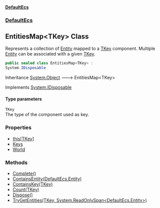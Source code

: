 #### [DefaultEcs](./index.md 'index')
### [DefaultEcs](./DefaultEcs.md 'DefaultEcs')
## EntitiesMap&lt;TKey&gt; Class
Represents a collection of [Entity](./DefaultEcs-Entity.md 'DefaultEcs.Entity') mapped to a [TKey](#DefaultEcs-EntitiesMap-TKey--TKey 'DefaultEcs.EntitiesMap&lt;TKey&gt;.TKey') component. Multiple [Entity](./DefaultEcs-Entity.md 'DefaultEcs.Entity') can be associated with a given [TKey](#DefaultEcs-EntitiesMap-TKey--TKey 'DefaultEcs.EntitiesMap&lt;TKey&gt;.TKey').  
```csharp
public sealed class EntitiesMap<TKey> :
System.IDisposable
```
Inheritance [System.Object](https://docs.microsoft.com/en-us/dotnet/api/System.Object 'System.Object') &#129106; EntitiesMap&lt;TKey&gt;  

Implements [System.IDisposable](https://docs.microsoft.com/en-us/dotnet/api/System.IDisposable 'System.IDisposable')  
#### Type parameters
<a name='DefaultEcs-EntitiesMap-TKey--TKey'></a>
`TKey`  
The type of the component used as key.  
  
### Properties
- [this[TKey]](./DefaultEcs-EntitiesMap-TKey--this-TKey-.md 'DefaultEcs.EntitiesMap&lt;TKey&gt;.this[TKey]')
- [Keys](./DefaultEcs-EntitiesMap-TKey--Keys.md 'DefaultEcs.EntitiesMap&lt;TKey&gt;.Keys')
- [World](./DefaultEcs-EntitiesMap-TKey--World.md 'DefaultEcs.EntitiesMap&lt;TKey&gt;.World')
### Methods
- [Complete()](./DefaultEcs-EntitiesMap-TKey--Complete().md 'DefaultEcs.EntitiesMap&lt;TKey&gt;.Complete()')
- [ContainsEntity(DefaultEcs.Entity)](./DefaultEcs-EntitiesMap-TKey--ContainsEntity(DefaultEcs-Entity).md 'DefaultEcs.EntitiesMap&lt;TKey&gt;.ContainsEntity(DefaultEcs.Entity)')
- [ContainsKey(TKey)](./DefaultEcs-EntitiesMap-TKey--ContainsKey(TKey).md 'DefaultEcs.EntitiesMap&lt;TKey&gt;.ContainsKey(TKey)')
- [Count(TKey)](./DefaultEcs-EntitiesMap-TKey--Count(TKey).md 'DefaultEcs.EntitiesMap&lt;TKey&gt;.Count(TKey)')
- [Dispose()](./DefaultEcs-EntitiesMap-TKey--Dispose().md 'DefaultEcs.EntitiesMap&lt;TKey&gt;.Dispose()')
- [TryGetEntities(TKey, System.ReadOnlySpan&lt;DefaultEcs.Entity&gt;)](./DefaultEcs-EntitiesMap-TKey--TryGetEntities(TKey_System-ReadOnlySpan-DefaultEcs-Entity-).md 'DefaultEcs.EntitiesMap&lt;TKey&gt;.TryGetEntities(TKey, System.ReadOnlySpan&lt;DefaultEcs.Entity&gt;)')
